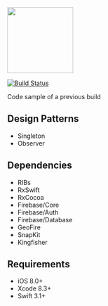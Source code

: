 <img src="https://s3-us-west-1.amazonaws.com/munchiebox.app/logo.png" height="150" width="auto">

[![Build Status](https://travis-ci.org/johnathanachen/MunchieBox.svg?branch=develop)](https://github.com/johnathanachen/MunchieBox/tree/develop)

Code sample of a previous build

## Design Patterns

- Singleton
- Observer

## Dependencies

- RIBs
- RxSwift
- RxCocoa
- Firebase/Core
- Firebase/Auth
- Firebase/Database
- GeoFire
- SnapKit
- Kingfisher

## Requirements

- iOS 8.0+
- Xcode 8.3+
- Swift 3.1+
